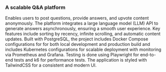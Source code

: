 ### A scalable Q&A platform 

Enables users to post questions, provide answers, and upvote content anonymously. The platform integrates a large language model (LLM) API to generate answers asynchronously, ensuring a smooth user experience. Key features include sorting by recency, infinite scrolling, and automatic content updates. Built with PostgreSQL, the project includes Docker Compose configurations for for both local development and production build and includes  Kubernetes configurations for scalable deployment with monitoring via Prometheus and Grafana. Testing is done using Playwright for end-to-end tests and k6 for performance tests. The application is styled with TailwindCSS for a consistent and modern UI.
